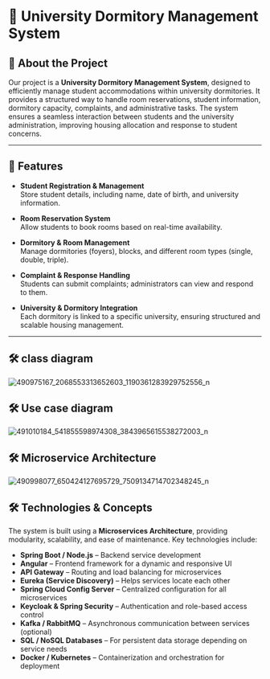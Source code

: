 # 🏫 University Dormitory Management System

## 📌 About the Project

Our project is a **University Dormitory Management System**, designed to efficiently manage student accommodations within university dormitories. It provides a structured way to handle room reservations, student information, dormitory capacity, complaints, and administrative tasks. The system ensures a seamless interaction between students and the university administration, improving housing allocation and response to student concerns.

---

## 🎯 Features

- **Student Registration & Management**  
  Store student details, including name, date of birth, and university information.

- **Room Reservation System**  
  Allow students to book rooms based on real-time availability.

- **Dormitory & Room Management**  
  Manage dormitories (foyers), blocks, and different room types (single, double, triple).

- **Complaint & Response Handling**  
  Students can submit complaints; administrators can view and respond to them.

- **University & Dormitory Integration**  
  Each dormitory is linked to a specific university, ensuring structured and scalable housing management.

---
## 🛠️ class diagram 
![490975167_2068553313652603_1190361283929752556_n](https://github.com/user-attachments/assets/d8324d28-75ff-449e-8f2c-a1f62a90f1ed)
## 🛠️ Use case diagram
![491010184_541855598974308_3843965615538272003_n](https://github.com/user-attachments/assets/7d4117e5-599c-4179-9874-962f45dccb94)
## 🛠️ Microservice Architecture
![490998077_650424127695729_7509134714702348245_n](https://github.com/user-attachments/assets/32c12ddc-31df-4cc0-a936-de691f63cdc9)

## 🛠️ Technologies & Concepts

The system is built using a **Microservices Architecture**, providing modularity, scalability, and ease of maintenance. Key technologies include:

- **Spring Boot / Node.js** – Backend service development  
- **Angular** – Frontend framework for a dynamic and responsive UI  
- **API Gateway** – Routing and load balancing for microservices  
- **Eureka (Service Discovery)** – Helps services locate each other  
- **Spring Cloud Config Server** – Centralized configuration for all microservices  
- **Keycloak & Spring Security** – Authentication and role-based access control  
- **Kafka / RabbitMQ** – Asynchronous communication between services (optional)  
- **SQL / NoSQL Databases** – For persistent data storage depending on service needs  
- **Docker / Kubernetes** – Containerization and orchestration for deployment
  
